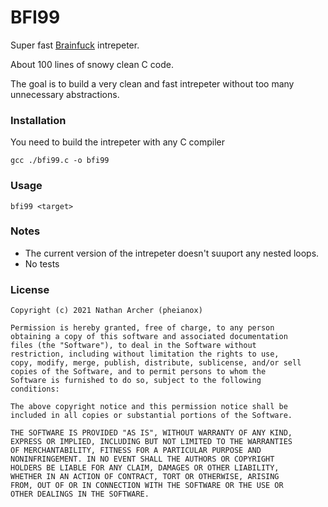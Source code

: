 # BFI99

Super fast [Brainfuck](https://en.wikipedia.org/wiki/Brainfuck) intrepeter.

About 100 lines of snowy clean C code.

The goal is to build a very clean and fast intrepeter without too many unnecessary abstractions.

### Installation
You need to build the intrepeter with any C compiler
```
gcc ./bfi99.c -o bfi99
```

### Usage
```
bfi99 <target>
```

### Notes
* The current version of the intrepeter doesn't suuport any nested loops.
* No tests

### License
```
Copyright (c) 2021 Nathan Archer (pheianox)

Permission is hereby granted, free of charge, to any person
obtaining a copy of this software and associated documentation
files (the "Software"), to deal in the Software without
restriction, including without limitation the rights to use,
copy, modify, merge, publish, distribute, sublicense, and/or sell
copies of the Software, and to permit persons to whom the
Software is furnished to do so, subject to the following
conditions:

The above copyright notice and this permission notice shall be
included in all copies or substantial portions of the Software.

THE SOFTWARE IS PROVIDED "AS IS", WITHOUT WARRANTY OF ANY KIND,
EXPRESS OR IMPLIED, INCLUDING BUT NOT LIMITED TO THE WARRANTIES
OF MERCHANTABILITY, FITNESS FOR A PARTICULAR PURPOSE AND
NONINFRINGEMENT. IN NO EVENT SHALL THE AUTHORS OR COPYRIGHT
HOLDERS BE LIABLE FOR ANY CLAIM, DAMAGES OR OTHER LIABILITY,
WHETHER IN AN ACTION OF CONTRACT, TORT OR OTHERWISE, ARISING
FROM, OUT OF OR IN CONNECTION WITH THE SOFTWARE OR THE USE OR
OTHER DEALINGS IN THE SOFTWARE.
```


